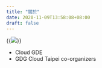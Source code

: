 ```yaml
---
title: "關於"
date: 2020-11-09T13:58:08+08:00
draft: false
---
```



{{<image src="/logo.png" caption="KAI CHU CHUNG" src_s="/logo.png" src_l="/logo.png" >}}


- Cloud GDE
- GDG Cloud Taipei co-organizers